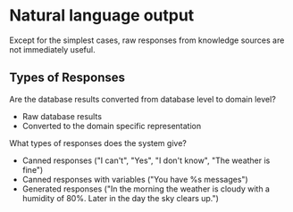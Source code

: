 # Natural language output

Except for the simplest cases, raw responses from knowledge sources are not immediately useful.

## Types of Responses

Are the database results converted from database level to domain level?

* Raw database results
* Converted to the domain specific representation

What types of responses does the system give?

* Canned responses ("I can't", "Yes", "I don't know", "The weather is fine")
* Canned responses with variables ("You have %s messages")
* Generated responses ("In the morning the weather is cloudy with a humidity of 80%. Later in the day the sky clears up.")
